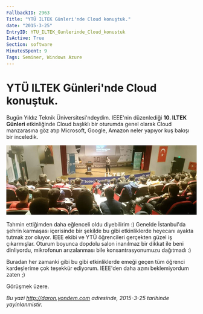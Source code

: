 ```yaml
---
FallbackID: 2963
Title: "YTÜ ILTEK Günleri'nde Cloud konuştuk."
date: "2015-3-25"
EntryID: YTU_ILTEK_Gunlerinde_Cloud_konustuk
IsActive: True
Section: software
MinutesSpent: 9
Tags: Seminer, Windows Azure
---
```

# YTÜ ILTEK Günleri'nde Cloud konuştuk.
Bugün Yıldız Teknik Üniversitesi'ndeydim. IEEE'nin düzenlediği **10. ILTEK Günleri** etkinliğinde Cloud başlıklı bir oturumda genel olarak Cloud manzarasına göz atıp Microsoft, Google, Amazon neler yapıyor kuş bakışı bir inceledik.

![10. ILTEK Günleri, YTÜ, İstanbul](media/YTU_ILTEK_Gunlerinde_Cloud_konustuk/ytu.jpg)

Tahmin ettiğimden daha eğlenceli oldu diyebilirim :) Genelde İstanbul'da şehrin karmaşası içerisinde bir şekilde bu gibi etkinliklerde heyecanı ayakta tutmak zor oluyor. IEEE ekibi ve YTÜ öğrencileri gerçekten güzel iş çıkarmışlar. Oturum boyunca dopdolu salon inanılmaz bir dikkat ile beni dinliyordu, mikrofonun arızalanması bile konsantrasyonumuzu dağıtmadı :) 

Buradan her zamanki gibi bu gibi etkinliklerde emeği geçen tüm öğrenci kardeşlerime çok teşekkür ediyorum. IEEE'den daha azını beklemiyordum zaten ;)

Görüşmek üzere.

*Bu yazi http://daron.yondem.com adresinde, 2015-3-25 tarihinde yayinlanmistir.*

